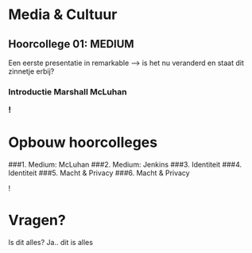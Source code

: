 # Media & Cultuur
## Hoorcollege 01: MEDIUM
Een eerste presentatie in remarkable
--> is het nu veranderd en staat dit zinnetje erbij?
<h3>Introductie Marshall McLuhan

!

# Opbouw hoorcolleges

###1. Medium: McLuhan
###2. Medium: Jenkins
###3. Identiteit
###4. Identiteit
###5. Macht & Privacy
###6. Macht & Privacy

!

# Vragen?

Is dit alles? Ja.. dit is alles